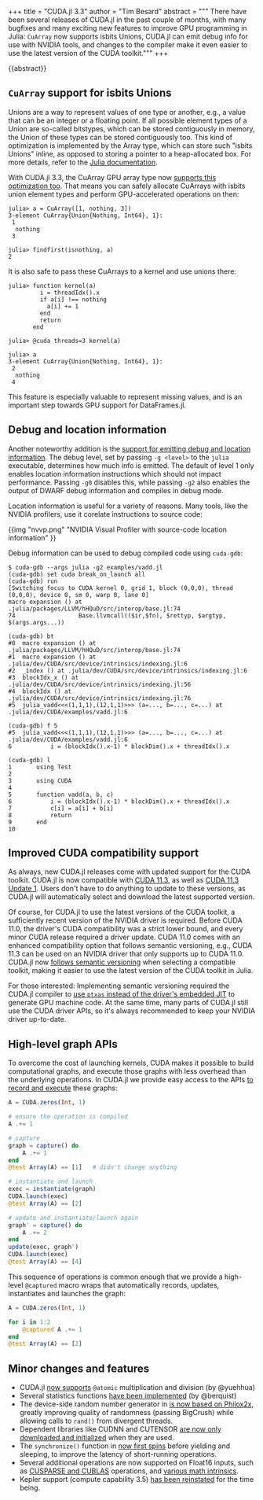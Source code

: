 +++
title = "CUDA.jl 3.3"
author = "Tim Besard"
abstract = """
  There have been several releases of CUDA.jl in the past couple of months, with many bugfixes and many exciting new features to improve GPU programming in Julia: `CuArray` now supports isbits Unions, CUDA.jl can emit debug info for use with NVIDIA tools, and changes to the compiler make it even easier to use the latest version of the CUDA toolkit."""
+++

{{abstract}}


## `CuArray` support for isbits Unions

Unions are a way to represent values of one type or another, e.g., a value that can be an
integer or a floating point. If all possible element types of a Union are so-called
bitstypes, which can be stored contiguously in memory, the Union of these types can be
stored contiguously too. This kind of optimization is implemented by the Array type, which
can store such "isbits Unions" inline, as opposed to storing a pointer to a heap-allocated
box. For more details, refer to the [Julia
documentation](https://docs.julialang.org/en/v1/devdocs/isbitsunionarrays/).

With CUDA.jl 3.3, the CuArray GPU array type now [supports this optimization
too](https://github.com/JuliaGPU/CUDA.jl/pull/941). That means you can safely allocate
CuArrays with isbits union element types and perform GPU-accelerated operations on then:

```julia-repl
julia> a = CuArray([1, nothing, 3])
3-element CuArray{Union{Nothing, Int64}, 1}:
 1
  nothing
 3

julia> findfirst(isnothing, a)
2
```

It is also safe to pass these CuArrays to a kernel and use unions there:

```julia-repl
julia> function kernel(a)
         i = threadIdx().x
         if a[i] !== nothing
           a[i] += 1
         end
         return
       end

julia> @cuda threads=3 kernel(a)

julia> a
3-element CuArray{Union{Nothing, Int64}, 1}:
 2
  nothing
 4
```

This feature is especially valuable to represent missing values, and is an important step
towards GPU support for DataFrames.jl.


## Debug and location information

Another noteworthy addition is the [support for emitting debug and location
information](https://github.com/JuliaGPU/CUDA.jl/pull/891). The debug level, set by passing
`-g <level>` to the `julia` executable, determines how much info is emitted. The default of
level 1 only enables location information instructions which should not impact performance.
Passing `-g0` disables this, while passing `-g2` also enables the output of DWARF debug
information and compiles in debug mode.

Location information is useful for a variety of reasons. Many tools, like the NVIDIA
profilers, use it corelate instructions to source code:

{{img "nvvp.png" "NVIDIA Visual Profiler with source-code location information" }}

Debug information can be used to debug compiled code using `cuda-gdb`:

```
$ cuda-gdb --args julia -g2 examples/vadd.jl
(cuda-gdb) set cuda break_on_launch all
(cuda-gdb) run
[Switching focus to CUDA kernel 0, grid 1, block (0,0,0), thread (0,0,0), device 0, sm 0, warp 0, lane 0]
macro expansion () at .julia/packages/LLVM/hHQuD/src/interop/base.jl:74
74                  Base.llvmcall(($ir,$fn), $rettyp, $argtyp, $(args.args...))

(cuda-gdb) bt
#0  macro expansion () at .julia/packages/LLVM/hHQuD/src/interop/base.jl:74
#1  macro expansion () at .julia/dev/CUDA/src/device/intrinsics/indexing.jl:6
#2  _index () at .julia/dev/CUDA/src/device/intrinsics/indexing.jl:6
#3  blockIdx_x () at .julia/dev/CUDA/src/device/intrinsics/indexing.jl:56
#4  blockIdx () at .julia/dev/CUDA/src/device/intrinsics/indexing.jl:76
#5  julia_vadd<<<(1,1,1),(12,1,1)>>> (a=..., b=..., c=...) at .julia/dev/CUDA/examples/vadd.jl:6

(cuda-gdb) f 5
#5  julia_vadd<<<(1,1,1),(12,1,1)>>> (a=..., b=..., c=...) at .julia/dev/CUDA/examples/vadd.jl:6
6           i = (blockIdx().x-1) * blockDim().x + threadIdx().x

(cuda-gdb) l
1       using Test
2
3       using CUDA
4
5       function vadd(a, b, c)
6           i = (blockIdx().x-1) * blockDim().x + threadIdx().x
7           c[i] = a[i] + b[i]
8           return
9       end
10
```


## Improved CUDA compatibility support

As always, new CUDA.jl releases come with updated support for the CUDA toolkit. CUDA.jl is
now compatible with [CUDA 11.3](https://github.com/JuliaGPU/CUDA.jl/pull/858), as well as
[CUDA 11.3 Update 1](https://github.com/JuliaGPU/CUDA.jl/pull/945). Users don't have to do
anything to update to these versions, as CUDA.jl will automatically select and download the
latest supported version.

Of course, for CUDA.jl to use the latest versions of the CUDA toolkit, a sufficiently recent
version of the NVIDIA driver is required. Before CUDA 11.0, the driver's CUDA compatibility
was a strict lower bound, and every minor CUDA release required a driver update. CUDA 11.0
comes with an enhanced compatibility option that follows semantic versioning, e.g., CUDA
11.3 can be used on an NVIDIA driver that only supports up to CUDA 11.0. CUDA.jl now
[follows semantic versioning](https://github.com/JuliaGPU/CUDA.jl/pull/936) when selecting a
compatible toolkit, making it easier to use the latest version of the CUDA toolkit in Julia.

For those interested: Implementing semantic versioning required the CUDA.jl compiler to [use
`ptxas` instead of the driver's embedded JIT](https://github.com/JuliaGPU/CUDA.jl/pull/892)
to generate GPU machine code. At the same time, many parts of CUDA.jl still use the CUDA
driver APIs, so it's always recommended to keep your NVIDIA driver up-to-date.


## High-level graph APIs

To overcome the cost of launching kernels, CUDA makes it possible to build computational
graphs, and execute those graphs with less overhead than the underlying operations. In
CUDA.jl we provide easy access to the APIs [to record and
execute](https://github.com/JuliaGPU/CUDA.jl/pull/877) these graphs:

```julia
A = CUDA.zeros(Int, 1)

# ensure the operation is compiled
A .+= 1

# capture
graph = capture() do
    A .+= 1
end
@test Array(A) == [1]   # didn't change anything

# instantiate and launch
exec = instantiate(graph)
CUDA.launch(exec)
@test Array(A) == [2]

# update and instantiate/launch again
graph′ = capture() do
    A .+= 2
end
update(exec, graph′)
CUDA.launch(exec)
@test Array(A) == [4]
```

This sequence of operations is common enough that we provide a high-level `@captured` macro
wraps that automatically records, updates, instantiates and launches the graph:

```julia
A = CUDA.zeros(Int, 1)

for i in 1:2
    @captured A .+= 1
end
@test Array(A) == [2]
```


## Minor changes and features

- CUDA.jl [now supports](https://github.com/JuliaGPU/CUDA.jl/pull/842) `@atomic`
  multiplication and division (by @yuehhua)
- Several statistics functions [have been
  implemented](https://github.com/JuliaGPU/CUDA.jl/pull/509) (by @berquist)
- The device-side random number generator in [is now based on
  Philox2x](https://github.com/JuliaGPU/CUDA.jl/pull/890), greatly improving quality of
  randomness (passing BigCrush) while allowing calls to `rand()` from divergent threads.
- Dependent libraries like CUDNN and CUTENSOR [are now only downloaded and
  initialized](https://github.com/JuliaGPU/CUDA.jl/pull/882) when they are used.
- The `synchronize()` function in [now first
  spins](https://github.com/JuliaGPU/CUDA.jl/pull/896) before yielding and sleeping, to
  improve the latency of short-running operations.
- Several additional operations are now supported on Float16 inputs, such as [CUSPARSE and
  CUBLAS](https://github.com/JuliaGPU/CUDA.jl/pull/904) operations, and
  [various math intrinsics](https://github.com/JuliaGPU/CUDA.jl/pull/871).
- Kepler support (compute capability 3.5) [has been
  reinstated](https://github.com/JuliaGPU/CUDA.jl/pull/923) for the time being.
